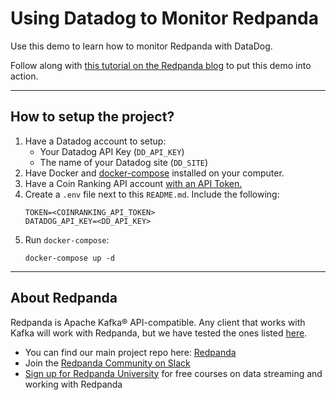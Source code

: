 # Using Datadog to Monitor Redpanda

Use this demo to learn how to monitor Redpanda with DataDog.

Follow along with [this tutorial on the Redpanda blog](https://redpanda.com/blog/datadog-monitoring-redpanda) to put this demo into action. 

----------------------

## How to setup the project?

1. Have a Datadog account to setup:
    - Your Datadog API Key (`DD_API_KEY`)
    - The name of your Datadog site (`DD_SITE`)
2. Have Docker and [docker-compose](https://docs.docker.com/compose/install/) installed on your computer.
3. Have a Coin Ranking API account [with an API Token.](https://developers.coinranking.com/create-account)
4. Create a `.env` file next to this `README.md`. Include the following:
    ```
    TOKEN=<COINRANKING_API_TOKEN>
    DATADOG_API_KEY=<DD_API_KEY>
    ```
5. Run `docker-compose`:
    ```
    docker-compose up -d
    ```
-----------------------

## About Redpanda 

Redpanda is Apache Kafka® API-compatible. Any client that works with Kafka will work with Redpanda, but we have tested the ones listed [here](https://docs.redpanda.com/docs/reference/faq/#what-clients-do-you-recommend-to-use-with-redpanda).

* You can find our main project repo here: [Redpanda](https://github.com/redpanda-data/redpanda)
* Join the [Redpanda Community on Slack](https://redpanda.com/slack)
* [Sign up for Redpanda University](https://university.redpanda.com/) for free courses on data streaming and working with Redpanda
